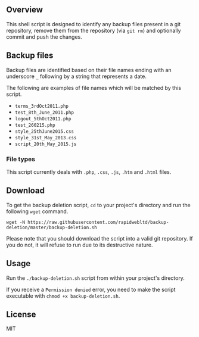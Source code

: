 ## Overview

This shell script is designed to identify any backup files present in a git repository, remove them from the repository (via `git rm`) and optionally commit and push the changes.

## Backup files

Backup files are identified based on their file names ending with an underscore `_` following by a string that represents a date.

The following are examples of file names which will be matched by this script.

* `terms_3rdOct2011.php`
* `test_8th_June_2011.php`
* `logout_5thOct2011.php`
* `test_260215.php`
* `style_25thJune2015.css`
* `style_31st_May_2013.css`
* `script_20th_May_2015.js`

### File types

This script currently deals with `.php`, `.css`, `.js`, `.htm` and `.html` files.

## Download

To get the backup deletion script, `cd` to your project's directory and run the following `wget` command.

`wget -N https://raw.githubusercontent.com/rapidwebltd/backup-deletion/master/backup-deletion.sh`

Please note that you should download the script into a valid git repository. If you do not, it will refuse to run due to its destructive nature.

## Usage

Run the `./backup-deletion.sh` script from within your project's directory.

If you receive a `Permission denied` error, you need to make the script executable with `chmod +x backup-deletion.sh`.

## License
MIT
